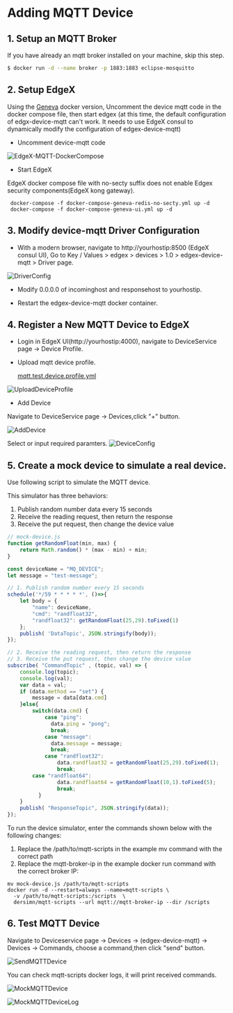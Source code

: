 # Adding MQTT Device

## 1.  Setup an MQTT Broker

If you have already an mqtt broker installed on your machine, skip this step.
```bash
$ docker run -d --name broker -p 1883:1883 eclipse-mosquitto
```

## 2. Setup EdgeX

Using the [Geneva](https://github.com/edgexfoundry/developer-scripts/blob/master/releases/geneva/compose-files/docker-compose-geneva-redis-no-secty.yml) docker version, Uncomment the device mqtt code in the docker compose file, then start edgex (at this time, the default configuration of edgx-device-mqtt  can't work. It needs to use EdgeX consul  to dynamically modify the configuration of edgex-device-mqtt)

- Uncomment device-mqtt code

![EdgeX-MQTT-DockerCompose](./images/UncommentMQTT.png)

- Start EdgeX

EdgeX docker compose file with no-secty suffix does not enable Edgex security components(EdgeX kong gateway).

```
 docker-compose -f docker-compose-geneva-redis-no-secty.yml up -d
 docker-compose -f docker-compose-geneva-ui.yml up -d
```

## 3. Modify device-mqtt Driver Configuration

- With a modern browser, navigate to http://yourhostip:8500 (EdgeX consul UI), Go to Key / Values > edgex > devices > 1.0 > edgex-device-mqtt > Driver page. 

![DriverConfig](./images/DriverConfig.png)

- Modify 0.0.0.0 of incominghost and responsehost to yourhostip. 

- Restart the edgex-device-mqtt docker container.

## 4. Register a New MQTT Device to EdgeX

- Login in EdgeX UI(http://yourhostip:4000), navigate to DeviceService page -> Device Profile.

- Upload mqtt device profile.

   [mqtt.test.device.profile.yml](mqtt/mqtt.test.device.profile.yml)

![UploadDeviceProfile](images/NavigateToDeviceProfileUpload.png)

- Add Device

Navigate to DeviceService page -> Devices,click "+" button.

![AddDevice](images/NavigateToDevices.png)

Select or input required paramters.
![DeviceConfig](images/AddDeviceConfig.png)

## 5. Create a mock device to simulate a real device.

Use following script to simulate the MQTT device.

This simulator has three behaviors:

1. Publish random number data every 15 seconds
2. Receive the reading request, then return the response
3. Receive the put request, then change the device value

```javascript
// mock-device.js
function getRandomFloat(min, max) {
    return Math.random() * (max - min) + min;
}

const deviceName = "MQ_DEVICE";
let message = "test-message";

// 1. Publish random number every 15 seconds
schedule('*/59 * * * * *', ()=>{
    let body = {
        "name": deviceName,
        "cmd": "randfloat32",
        "randfloat32": getRandomFloat(25,29).toFixed(1)
    };
    publish( 'DataTopic', JSON.stringify(body));
});

// 2. Receive the reading request, then return the response
// 3. Receive the put request, then change the device value
subscribe( "CommandTopic" , (topic, val) => {
    console.log(topic);
    console.log(val);
    var data = val;
    if (data.method == "set") {
        message = data[data.cmd]
    }else{
        switch(data.cmd) {
            case "ping":
              data.ping = "pong";
              break;
            case "message":
              data.message = message;
              break;
            case "randfloat32":
                data.randfloat32 = getRandomFloat(25,29).toFixed(1);
                break;
        case "randfloat64":
                data.randfloat64 = getRandomFloat(10,1).toFixed(5);                                                                                                                                         
                break;
          }
    }
    publish( "ResponseTopic", JSON.stringify(data));
});                                                                                                                                                                                                   
```

To run the device simulator, enter the commands shown below with the following changes:

1. Replace the /path/to/mqtt-scripts in the example mv command with the correct path
2. Replace the mqtt-broker-ip in the example docker run command with the correct broker IP:

```
mv mock-device.js /path/to/mqtt-scripts
docker run -d --restart=always --name=mqtt-scripts \
  -v /path/to/mqtt-scripts:/scripts  \
  dersimn/mqtt-scripts --url mqtt://mqtt-broker-ip --dir /scripts
```

## 6.  Test MQTT Device

Navigate to Deviceservice page  -> Devices -> (edgex-device-mqtt)  -> Devices -> Commands, choose a command,then click "send" button.

![SendMQTTDevice](./images/SendMQTTCommand.png)

You can check mqtt-scripts docker logs, it will print received commands.

![MockMQTTDevice](./images/MockMqttDevice.png)

![MockMQTTDeviceLog](./images/MockMqttDeviceLog.png)
